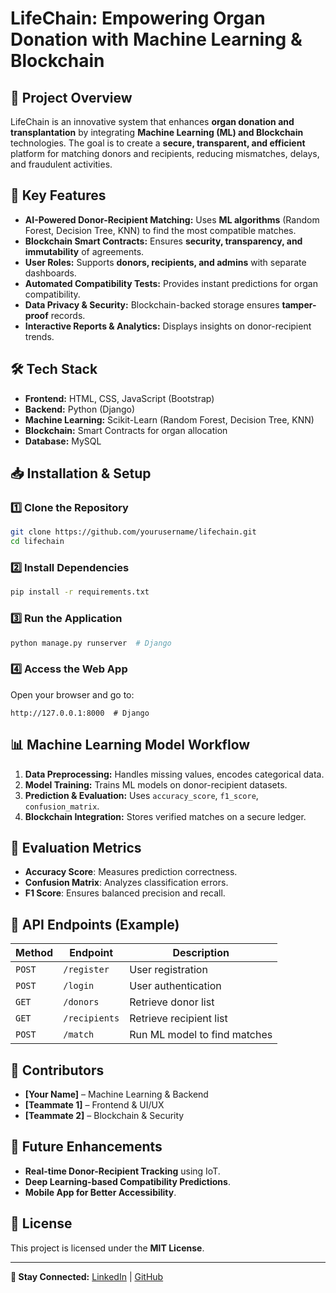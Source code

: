 # LifeChain: Empowering Organ Donation with Machine Learning & Blockchain

## 📌 Project Overview
LifeChain is an innovative system that enhances **organ donation and transplantation** by integrating **Machine Learning (ML) and Blockchain** technologies. The goal is to create a **secure, transparent, and efficient** platform for matching donors and recipients, reducing mismatches, delays, and fraudulent activities.

## 🚀 Key Features
- **AI-Powered Donor-Recipient Matching:** Uses **ML algorithms** (Random Forest, Decision Tree, KNN) to find the most compatible matches.
- **Blockchain Smart Contracts:** Ensures **security, transparency, and immutability** of agreements.
- **User Roles:** Supports **donors, recipients, and admins** with separate dashboards.
- **Automated Compatibility Tests:** Provides instant predictions for organ compatibility.
- **Data Privacy & Security:** Blockchain-backed storage ensures **tamper-proof** records.
- **Interactive Reports & Analytics:** Displays insights on donor-recipient trends.

## 🛠️ Tech Stack
- **Frontend:** HTML, CSS, JavaScript (Bootstrap)
- **Backend:** Python (Django)
- **Machine Learning:** Scikit-Learn (Random Forest, Decision Tree, KNN)
- **Blockchain:** Smart Contracts for organ allocation
- **Database:** MySQL

## 📥 Installation & Setup
### 1️⃣ Clone the Repository
```bash
git clone https://github.com/yourusername/lifechain.git
cd lifechain
```
### 2️⃣ Install Dependencies
```bash
pip install -r requirements.txt
```
### 3️⃣ Run the Application
```bash
python manage.py runserver  # Django
```
### 4️⃣ Access the Web App
Open your browser and go to:
```
http://127.0.0.1:8000  # Django
```

## 📊 Machine Learning Model Workflow
1. **Data Preprocessing:** Handles missing values, encodes categorical data.
2. **Model Training:** Trains ML models on donor-recipient datasets.
3. **Prediction & Evaluation:** Uses `accuracy_score`, `f1_score`, `confusion_matrix`.
4. **Blockchain Integration:** Stores verified matches on a secure ledger.

## 🔬 Evaluation Metrics
- **Accuracy Score**: Measures prediction correctness.
- **Confusion Matrix**: Analyzes classification errors.
- **F1 Score**: Ensures balanced precision and recall.

## 📜 API Endpoints (Example)
| Method | Endpoint | Description |
|--------|---------|-------------|
| `POST` | `/register` | User registration |
| `POST` | `/login` | User authentication |
| `GET` | `/donors` | Retrieve donor list |
| `GET` | `/recipients` | Retrieve recipient list |
| `POST` | `/match` | Run ML model to find matches |

## 🤝 Contributors
- **[Your Name]** – Machine Learning & Backend
- **[Teammate 1]** – Frontend & UI/UX
- **[Teammate 2]** – Blockchain & Security

## 📌 Future Enhancements
- **Real-time Donor-Recipient Tracking** using IoT.
- **Deep Learning-based Compatibility Predictions**.
- **Mobile App for Better Accessibility**.

## 📜 License
This project is licensed under the **MIT License**.

---

**🔗 Stay Connected:** [LinkedIn](https://linkedin.com/in/yourprofile) | [GitHub](https://github.com/yourusername)

